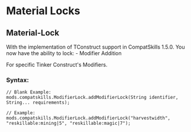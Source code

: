 # Material Locks

## Material-Lock
With the implementation of TConstruct support in CompatSkills 1.5.0. You now have the ability to lock:
    - Modifier Addition

For specific Tinker Construct's Modifiers.


### Syntax:
```
// Blank Example:
mods.compatskills.ModifierLock.addModifierLock(String identifier, String... requirements);

// Example:
mods.compatskills.ModifierLock.addModifierLock("harvestwidth", "reskillable:mining|5", "reskillable:magic|7");
```